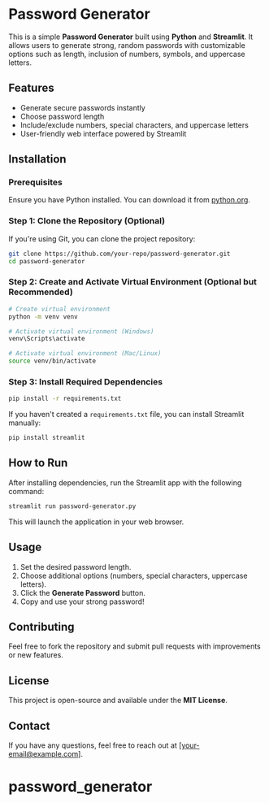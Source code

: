 # Password Generator

This is a simple **Password Generator** built using **Python** and **Streamlit**. It allows users to generate strong, random passwords with customizable options such as length, inclusion of numbers, symbols, and uppercase letters.

## Features
- Generate secure passwords instantly
- Choose password length
- Include/exclude numbers, special characters, and uppercase letters
- User-friendly web interface powered by Streamlit

## Installation
### Prerequisites
Ensure you have Python installed. You can download it from [python.org](https://www.python.org/).

### Step 1: Clone the Repository (Optional)
If you're using Git, you can clone the project repository:
```bash
git clone https://github.com/your-repo/password-generator.git
cd password-generator
```

### Step 2: Create and Activate Virtual Environment (Optional but Recommended)
```bash
# Create virtual environment
python -m venv venv

# Activate virtual environment (Windows)
venv\Scripts\activate

# Activate virtual environment (Mac/Linux)
source venv/bin/activate
```

### Step 3: Install Required Dependencies
```bash
pip install -r requirements.txt
```

If you haven't created a `requirements.txt` file, you can install Streamlit manually:
```bash
pip install streamlit
```

## How to Run
After installing dependencies, run the Streamlit app with the following command:
```bash
streamlit run password-generator.py
```

This will launch the application in your web browser.

## Usage
1. Set the desired password length.
2. Choose additional options (numbers, special characters, uppercase letters).
3. Click the **Generate Password** button.
4. Copy and use your strong password!

## Contributing
Feel free to fork the repository and submit pull requests with improvements or new features.

## License
This project is open-source and available under the **MIT License**.

## Contact
If you have any questions, feel free to reach out at [your-email@example.com].

# password_generator
